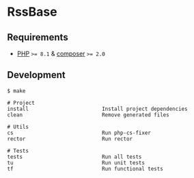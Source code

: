 # RssBase

## Requirements

- [PHP](https://www.php.net/downloads.php) `>= 8.1` & [composer](https://getcomposer.org/download/) `>= 2.0`

## Development

```
$ make

# Project
install                        Install project dependencies
clean                          Remove generated files

# Utils
cs                             Run php-cs-fixer
rector                         Run rector

# Tests
tests                          Run all tests
tu                             Run unit tests
tf                             Run functional tests
```

